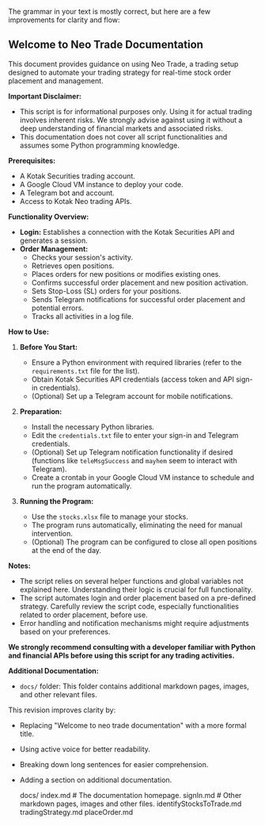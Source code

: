The grammar in your text is mostly correct, but here are a few improvements for clarity and flow:

## Welcome to Neo Trade Documentation

This document provides guidance on using Neo Trade, a trading setup designed to automate your trading strategy for real-time stock order placement and management.

**Important Disclaimer:**

* This script is for informational purposes only. Using it for actual trading involves inherent risks. We strongly advise against using it without a deep understanding of financial markets and associated risks.
* This documentation does not cover all script functionalities and assumes some Python programming knowledge.

**Prerequisites:**

* A Kotak Securities trading account.
* A Google Cloud VM instance to deploy your code.
* A Telegram bot and account.
* Access to Kotak Neo trading APIs.

**Functionality Overview:**

* **Login:** Establishes a connection with the Kotak Securities API and generates a session.
* **Order Management:**
    * Checks your session's activity.
    * Retrieves open positions.
    * Places orders for new positions or modifies existing ones.
    * Confirms successful order placement and new position activation.
    * Sets Stop-Loss (SL) orders for your positions.
    * Sends Telegram notifications for successful order placement and potential errors.
    * Tracks all activities in a log file.

**How to Use:**

1. **Before You Start:**
    * Ensure a Python environment with required libraries (refer to the `requirements.txt` file for the list).
    * Obtain Kotak Securities API credentials (access token and API sign-in credentials).
    * (Optional) Set up a Telegram account for mobile notifications.

2. **Preparation:**
    * Install the necessary Python libraries.
    * Edit the `credentials.txt` file to enter your sign-in and Telegram credentials.
    * (Optional) Set up Telegram notification functionality if desired (functions like `teleMsgSuccess` and `mayhem` seem to interact with Telegram).
    * Create a crontab in your Google Cloud VM instance to schedule and run the program automatically.

3. **Running the Program:**
    * Use the `stocks.xlsx` file to manage your stocks.
    * The program runs automatically, eliminating the need for manual intervention.
    * (Optional) The program can be configured to close all open positions at the end of the day.

**Notes:**

* The script relies on several helper functions and global variables not explained here. Understanding their logic is crucial for full functionality.
* The script automates login and order placement based on a pre-defined strategy. Carefully review the script code, especially functionalities related to order placement, before use.
* Error handling and notification mechanisms might require adjustments based on your preferences.

**We strongly recommend consulting with a developer familiar with Python and financial APIs before using this script for any trading activities.**

**Additional Documentation:**

* `docs/` folder: This folder contains additional markdown pages, images, and other relevant files.

This revision improves clarity by:

* Replacing "Welcome to neo trade documentation" with a more formal title.
* Using active voice for better readability.
* Breaking down long sentences for easier comprehension.
* Adding a section on additional documentation.
	
    docs/
        index.md  # The documentation homepage.
        signIn.md       # Other markdown pages, images and other files.
		identifyStocksToTrade.md 
		tradingStrategy.md 
		placeOrder.md 
